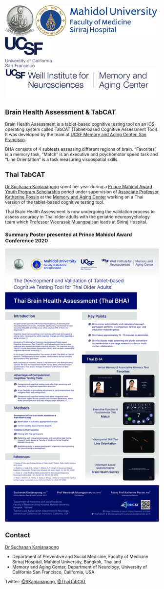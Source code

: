 ![Prince Mahidol Award Youth Program](/static/img/logo_h100/pmayp.png) ![Faculty of Medicine Siriraj Hospital, Mahidol University](/static/img/logo_h100/siriraj.png) ![University of California San Francisco](/static/img/logo_h100/ucsf.png) ![Memory and Aging Center, UCSF](/static/img/logo_h100/mac.png)

## Brain Health Assessment & TabCAT

Brain Health Assessment is a tablet-based cognitive testing tool on an iOS-operating system called TabCAT (Tablet-based Cognitive Assessment Tool). It was developed by the team at [UCSF Memory and Aging Center, San Francisco](https://memory.ucsf.edu/research-trials/professional/tabcat).

BHA consists of 4 subtests assessing different regions of brain. “Favorites” is a memory task, “Match” is an executive and psychomotor speed task and “Line Orientation” is a task measuring visuospatial skills.

## Thai TabCAT

[Dr Suchanan Kanjanapong](https://www.linkedin.com/in/suchanan-kanjanapong-a16624a5/) spent her year during a [Prince Mahidol Award Youth Program Scholarship](https://www.princemahidolaward.org/the-result-of-the-prince-mahidol-award-youth-program-scholarship-recipients-2017/) period under supervision of [Associate Professor Katherine Possin](https://memory.ucsf.edu/people/katherine-possin-phd) at the [Memory and Aging Center](https://memory.ucsf.edu) working on a Thai version of the tablet-based cognitive testing tool.

Thai Brain Health Assessment is now undergoing the validation process to assess accuracy in Thai older adults with the geriatric neuropsychology team which [Professor Weerasak Muangpaisan](https://www.si.mahidol.ac.th/th/department/preventive/dept_person_detail.asp?ps_id=256) leads at Siriraj Hospital.

### Summary Poster presented at Prince Mahidol Award Conference 2020

![Thai BHA Poster](/static/img/pmac-poster-200123-preview.jpg)

## Contact

[Dr Suchanan Kanjanapong](mailto:suchanan.kan@mahidol.ac.th)

- Department of Preventive and Social Medicine, Faculty of Medicine Siriraj Hospital, Mahidol University, Bangkok, Thailand
- Memory and Aging Center, Department of Neurology, University of California San Francisco, California, USA

Twitter: [@SKanjanapong](https://twitter.com/SKanjanapong), [@ThaiTabCAT](https://twitter.com/ThaiTabCAT)
